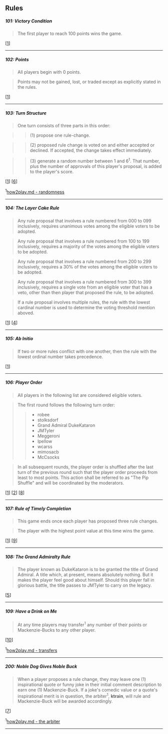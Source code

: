 ## Rules

##### 101: Victory Condition
> The first player to reach 100 points wins the game.

[[1](https://github.com/stolksdorf/nomic/pull/1)]

----

##### 102: Points
> All players begin with 0 points.  

> Points may not be gained, lost, or traded except as explicitly stated in the rules.
  
[[1](https://github.com/stolksdorf/nomic/pull/1)]

----

##### 103: Turn Structure
> One turn consists of three parts in this order: 

>> (1) propose one rule-change.

>> (2) proposed rule change is voted on and either accepted or declined. If accepted, the change takes effect immediately.

>> (3) generate a random number between 1 and 6<sup>1</sup>. That number, plus the number of approvals of this player's proposal, is added to the player's score.

[[1](https://github.com/stolksdorf/nomic/pull/1)] [[6](https://github.com/stolksdorf/nomic/pull/6)]

<sup>1</sup>[how2play.md - randomness](https://github.com/stolksdorf/nomic/blob/master/how2play.md#what-about-randomness)

----

##### 104: The Layer Cake Rule
> Any rule proposal that involves a rule numbered from 000 to 099 inclusively, requires unanimous votes among the eligible voters to be adopted.

> Any rule proposal that involves a rule numbered from 100 to 199 inclusively, requires a majority of the votes among the eligible voters to be adopted.

> Any rule proposal that involves a rule numbered from 200 to 299 inclusively, requires a 30% of the votes among the eligible voters to be adopted.

> Any rule proposal that involves a rule numbered from 300 to 399 inclusively, requires a single vote from an eligible voter that has a veto, other than then player that proposed the rule, to be adopted.

> If a rule proposal involves multiple rules, the rule with the lowest cardinal number is used to determine the voting threshold mention aboved.

[[1](https://github.com/stolksdorf/nomic/pull/1)]
[[4](https://github.com/stolksdorf/nomic/pull/4)]

----

##### 105: Ab Initio
> If two or more rules conflict with one another, then the rule with the lowest ordinal number takes precedence.

[[1](https://github.com/stolksdorf/nomic/pull/1)]

----

##### 106: Player Order
> All players in the following list are considered eligible voters. 

>The first round follows the following turn order:
>> - robee
>> - stolksdorf
>> - Grand Admiral DukeKataron
>> - JMTyler
>> - Meggeroni
>> - lpellow
>> - wcarss
>> - mimosacb
>> - McCsocks

> In all subsequent rounds, the player order is shuffled after the last turn of the previous round such that the player order proceeds from least to most points. This action shall be referred to as "The Pip Shuffle" and will be coordinated by the moderators.

[[1](https://github.com/stolksdorf/nomic/pull/1)]
[[2](https://github.com/stolksdorf/nomic/pull/2)]
[[8](https://github.com/stolksdorf/nomic/pull/8)]

----

##### 107: Rule of Timely Completion
> This game ends once each player has proposed three rule changes.

> The player with the highest point value at this time wins the game.

[[1](https://github.com/stolksdorf/nomic/pull/1)]
[[9](https://github.com/stolksdorf/nomic/pull/9)]

----

##### 108: The Grand Admiralty Rule
> The player known as DukeKataron is to be granted the title of Grand Admiral. A title which, at present, means absolutely nothing. But it makes the player feel good about himself. Should this player fall in glorious battle, the title passes to JMTyler to carry on the legacy.

[[5](https://github.com/stolksdorf/nomic/pull/5)]

----

##### 109: Have a Drink on Me
> At any time players may transfer<sup>1</sup> any number of their points or Mackenzie-Bucks to any other player.

[[10](https://github.com/stolksdorf/nomic/pull/10)]

<sup>1</sup>[how2play.md - transfers](https://github.com/stolksdorf/nomic/blob/master/how2play.md#transfers)

----

##### 200: Noble Dog Gives Noble Buck 
> When a player proposes a rule change, they may leave one (1) inspirational quote or funny joke in their initial comment description to earn one (1) Mackenzie-Buck. If a joke's comedic value or a quote's inspirational merit is in question, the arbiter<sup>1</sup>, **ktrain**, will rule and Mackenzie-Buck will be awarded accordingly.

[[7](https://github.com/stolksdorf/nomic/pull/7)]

<sup>1</sup>[how2play.md - the arbiter](https://github.com/stolksdorf/nomic/blob/master/how2play.md#the-arbiter)

----
